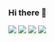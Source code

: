 ### Hi there 👋

[<img src="https://img.shields.io/badge/-Newsletter-15171A?style=for-the-badge&logo=ghost&logoColor=white">](https://www.osc.ac/about/)
[<img src="https://img.shields.io/badge/-Twitter-1DA1F2?style=for-the-badge&logo=twitter&logoColor=white">](https://twitter.com/simardcasanova)
[<img src="https://img.shields.io/badge/-Facebook-4267B2?style=for-the-badge&logo=facebook&logoColor=white">](https://facebook.com/oscdotac)
[<img src="https://img.shields.io/badge/-LinkedIn-0A66C2?style=for-the-badge&logo=linkedin&logoColor=white">](https://linkedin.com/in/simardcasanova)

<!--
**simardcasanova/simardcasanova** is a ✨ _special_ ✨ repository because its `README.md` (this file) appears on your GitHub profile.

Here are some ideas to get you started:

- 🔭 I’m currently working on ...
- 🌱 I’m currently learning ...
- 👯 I’m looking to collaborate on ...
- 🤔 I’m looking for help with ...
- 💬 Ask me about ...
- 📫 How to reach me: ...
- 😄 Pronouns: ...
- ⚡ Fun fact: ...
-->
